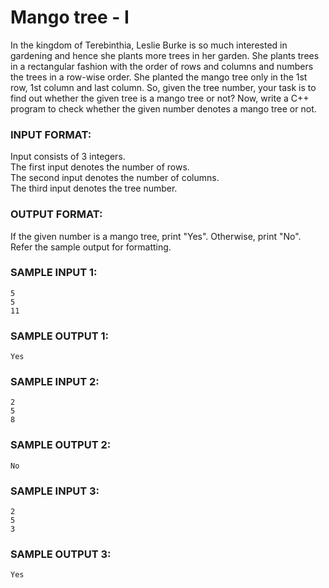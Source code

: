 # Mango tree - I

In the kingdom of Terebinthia, Leslie Burke is so much interested in 
gardening and hence she plants more trees in her garden. She plants trees 
in a rectangular fashion with the order of rows and columns and numbers 
the trees in a row-wise order. She planted the mango tree only in the 1st 
row, 1st column and last column. So, given the tree number, your task is 
to find out whether the given tree is a mango tree or not? Now, write a 
C++ program to check whether the given number denotes a mango tree or not.

### INPUT FORMAT:

Input consists of 3 integers. <br>
The first input denotes the number of rows. <br>
The second input denotes the number of columns. <br>
The third input denotes the tree number.

### OUTPUT FORMAT:

If the given number is a mango tree, print "Yes". Otherwise, print "No". <br>
Refer the sample output for formatting.

### SAMPLE INPUT 1:

```
5
5
11
```

### SAMPLE OUTPUT 1:

```
Yes
```

### SAMPLE INPUT 2:

```
2
5
8
```

### SAMPLE OUTPUT 2:

```
No
```

### SAMPLE INPUT 3:

```
2
5
3
```

### SAMPLE OUTPUT 3:

```
Yes
```

